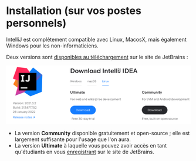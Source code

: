 # Installation (sur vos postes personnels)

IntelliJ est complètement compatible avec Linux, MacosX, mais également Windows pour les non-informaticiens.

Deux versions sont [disponibles au téléchargement](https://www.jetbrains.com/idea/download/) sur le site de JetBrains : 

![](img/download.png)

- La version __Community__ disponible gratuitement et open-source  ;
elle est largement suffisante pour l'usage que l'on aura.
- La version __Ultimate__ à laquelle vous pouvez avoir accès en tant qu'étudiants en vous [enregistrant](https://www.jetbrains.com/community/education/#students) sur le site de JetBrains.
